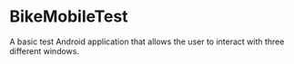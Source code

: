 # BikeMobileTest
A basic test Android application that allows the user to interact with three different windows.
